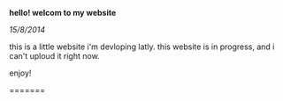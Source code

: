 **hello! welcom to my website**

*15/8/2014*

this is a little website i'm devloping latly.
this website is in progress, and i can't uploud it right now.

enjoy!

=======
